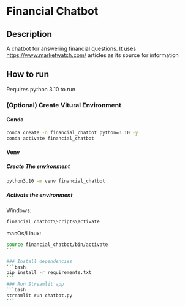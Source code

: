 # Financial Chatbot
## Description
A chatbot for answering financial questions. It uses https://www.marketwatch.com/ articles as its source for information
## How to run
Requires python 3.10 to run
### (Optional) Create Vitural Environment
#### Conda
```bash
conda create -n financial_chatbot python=3.10 -y
conda activate financial_chatbot
```

#### Venv
##### Create The environment
```bash
python3.10 -m venv financial_chatbot
```
##### Activate the environment
Windows:
```bash
financial_chatbot\Scripts\activate
```
macOs/Linux:
````bash
source financial_chatbot/bin/activate
```

### Install dependencies
```bash
pip install -r requirements.txt
```
### Run Streamlit app
```bash
streamlit run chatbot.py
```